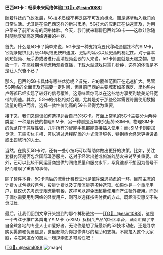 **巴西5G卡：畅享未来网络体验[[TG💪+ @esim1088](https://t.me/s/esim1088)]**

随着科技的飞速发展，5G技术已经不再是遥不可及的概念，而是逐渐融入我们的日常生活。尤其是在像巴西这样的新兴市场，5G技术的应用正在快速普及，为用户带来了前所未有的网络体验。今天，我们就来聊聊巴西的5G卡——这款让你随时随地享受高速网络连接的神器。

首先，什么是5G卡？简单来说，5G卡是一种支持第五代移动通信技术的SIM卡，它能够提供比传统4G网络更快的速度、更低的延迟以及更高的稳定性。对于喜欢刷短视频、玩手游或者进行高清视频会议的人来说，5G卡简直就是天赐之物。想象一下，在高峰期也能流畅观看直播，下载大型游戏只需几秒钟，这样的体验是不是让人兴奋不已？

那么，巴西的5G卡具体有哪些优势呢？首先，它的覆盖范围正在迅速扩大。尽管5G网络的全面普及还需要一定时间，但目前巴西的主要城市如圣保罗、里约热内卢等都已经实现了较好的信号覆盖。这意味着你可以在这些地方享受到媲美光纤宽带的网速。其次，5G卡的价格相对合理，尤其是对于那些经常需要跨国使用数据流量的用户而言，选择一款性价比高的5G卡显得尤为重要。

接下来，我们来谈谈如何选择适合自己的5G卡。市面上常见的5G卡主要分为两种类型：一种是传统的物理SIM卡，另一种则是近年来兴起的eSIM卡。物理SIM卡的优点在于兼容性强，几乎所有的智能手机都能直接插入使用；而eSIM卡则更加灵活，无需实体卡槽，可以通过远程配置的方式激活服务，特别适合经常更换设备或出国旅行的人士。

当然，在购买5G卡时，还有一些小技巧可以帮助你做出更好的决策。比如，关注套餐内容是否包含国际漫游服务，这对于经常出差或旅游的朋友来说至关重要。此外，还可以比较不同运营商提供的网络质量和服务水平，毕竟谁都不想因为信号不好而耽误了重要的事情。

除了硬件本身，5G卡背后的流量计费模式也是值得深思熟虑的一环。目前主流的计费方式包括按月包、按量计费以及无限流量等多种选项。如果你是一个重度用户，建议优先考虑无限流量套餐，这样可以避免因超量使用而产生额外费用。而对于偶尔需要用到网络的轻度用户，则可以选择按需付费的方式，既经济实惠又不失灵活性。

最后，让我们回到文章开头提到的那个神秘链接——[[TG💪+ @esim1088](https://t.me/s/esim1088)]。这是一个专注于推广各类电子SIM卡（eSIM）及相关产品的社区平台，里面汇聚了来自全球各地的专业人士和爱好者。无论你是想了解最新的5G技术动态，还是寻求购买渠道和优惠信息，这里都能为你提供详尽的帮助和支持。不妨加入这个大家庭，与志同道合的朋友一起探索更多可能性吧！

[[TG💪+ @esim1088](https://t.me/s/esim1088) ![Image](https://i.postimg.cc/4NQfJmqS/Snipaste-2025-05-13-00-14-12.png)]